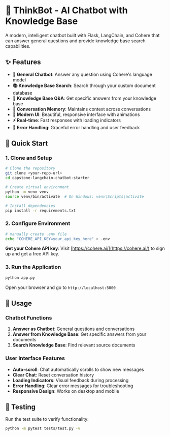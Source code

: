 # 🤖 ThinkBot - AI Chatbot with Knowledge Base

A modern, intelligent chatbot built with Flask, LangChain, and Cohere that can answer general questions and provide knowledge base search capabilities.

## ✨ Features

- **🤖 General Chatbot**: Answer any question using Cohere's language model
- **📚 Knowledge Base Search**: Search through your custom document database
- **🎯 Knowledge Base Q&A**: Get specific answers from your knowledge base
- **💬 Conversation Memory**: Maintains context across conversations
- **🎨 Modern UI**: Beautiful, responsive interface with animations
- **⚡ Real-time**: Fast responses with loading indicators
- **🔧 Error Handling**: Graceful error handling and user feedback

## 🚀 Quick Start

### 1. Clone and Setup

```bash
# Clone the repository
git clone <your-repo-url>
cd capstone-langchain-chatbot-starter

# Create virtual environment
python -m venv venv
source venv/bin/activate  # On Windows: venv\Scripts\activate

# Install dependencies
pip install -r requirements.txt
```

### 2. Configure Environment

```bash
# manually create .env file
echo "COHERE_API_KEY=your_api_key_here" > .env
```

**Get your Cohere API key**: Visit [https://cohere.ai/](https://cohere.ai/) to sign up and get a free API key.

### 3. Run the Application

```bash
python app.py
```

Open your browser and go to `http://localhost:5000`

## 🎯 Usage

### Chatbot Functions

1. **Answer as Chatbot**: General questions and conversations
2. **Answer from Knowledge Base**: Get specific answers from your documents
3. **Search Knowledge Base**: Find relevant source documents

### User Interface Features

- **Auto-scroll**: Chat automatically scrolls to show new messages
- **Clear Chat**: Reset conversation history
- **Loading Indicators**: Visual feedback during processing
- **Error Handling**: Clear error messages for troubleshooting
- **Responsive Design**: Works on desktop and mobile

## 🧪 Testing

Run the test suite to verify functionality:

```bash
python -m pytest tests/test.py -v
```
